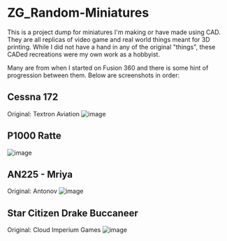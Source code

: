 # ZG_Random-Miniatures
This is a project dump for miniatures I'm making or have made using CAD. They are all replicas of video game and real world things meant for 3D printing. While I did not have a hand in any of the original "things", these CADed recreations were my own work as a hobbyist.

Many are from when I started on Fusion 360 and there is some hint of progression between them. Below are screenshots in order:

## Cessna 172
Original: Textron Aviation
![image](https://github.com/ZachG1339/ZG_Random-Miniatures/assets/121523537/ec025d4a-72e9-47d7-8f88-f4056d11033f)

## P1000 Ratte
![image](https://github.com/ZachG1339/ZG_Random-Miniatures/assets/121523537/546b8705-89fd-496a-b8e7-222d46a29985)


## AN225 - Mriya
Original: Antonov 
![image](https://github.com/ZachG1339/ZG_Random-Miniatures/assets/121523537/35bf7d23-e009-4b1d-9a0d-05bff906fd41)

## Star Citizen Drake Buccaneer
Original: Cloud Imperium Games 
![image](https://github.com/ZachG1339/ZG_Random-Miniatures/assets/121523537/5cfd4ef1-02b1-4808-aef2-d56dabe513d8)

